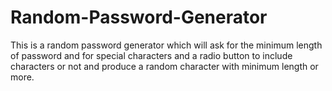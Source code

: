 # Random-Password-Generator
This is a random password generator which will ask for the minimum length of password and for special characters  and a radio button to include characters or not and produce a random character with minimum length or more.
